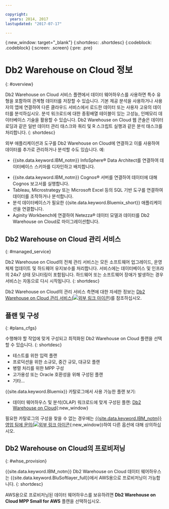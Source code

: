 ```yaml
---

copyright:
  years: 2014, 2017
lastupdated: "2017-07-17"

---
```


<!-- Attribute definitions --> 
{:new_window: target="_blank"}
{:shortdesc: .shortdesc}
{:codeblock: .codeblock}
{:screen: .screen}
{:pre: .pre}

# Db2 Warehouse on Cloud 정보
{: #overview}

Db2 Warehouse on Cloud 서비스 플랜에서 데이터 웨어하우스를 사용하면 특수 유형을 포함하여 관계형 데이터를 저장할 수 있습니다. 기본 제공 분석을 사용하거나 사용자의 앱에 연결하여 다른 클라우드 서비스에서 로드한 데이터 또는 사용자 고유의 데이터를 분석하십시오. 분석 워크로드에 대한 종횡배열 테이블이 있는 고성능, 인메모리 데이터베이스 기술을 활용할 수 있습니다. Db2 Warehouse on Cloud 웹 콘솔은 데이터 로딩과 같은 일반 데이터 관리 태스크와 쿼리 및 R 스크립트 실행과 같은 분석 태스크를 처리합니다.
{: shortdesc}

외부 애플리케이션과 도구를 Db2 Warehouse on Cloud에 연결하고 이를 사용하여 데이터를 추가로 관리하거나 분석할 수도 있습니다. 예: 
   * {{site.data.keyword.IBM_notm}} InfoSphere® Data Architect를 연결하여 데이터베이스 스키마를 디자인하고 배치합니다.
<!--   * Connect Esri ArcGIS to perform geospatial analytics and map publishing with your data. -->
   * {{site.data.keyword.IBM_notm}} Cognos® 서버를 연결하여 데이터에 대해 Cognos 보고서를 실행합니다.
   * Tableau, Microstrategy 또는 Microsoft Excel 등의 SQL 기반 도구를 연결하여 데이터를 조작하거나 분석합니다.
   * 분석 데이터베이스가 필요한 {{site.data.keyword.Bluemix_short}} 애플리케이션을 연결합니다.
   * Aginity Workbench에 연결하여 Netezza® 데이터 모델과 데이터를 Db2 Warehouse on Cloud로 마이그레이션합니다. 

## Db2 Warehouse on Cloud 관리 서비스
{: #managed_service}

Db2 Warehouse on Cloud의 전체 관리 서비스는 모든 소프트웨어 업그레이드, 운영 체제 업데이트 및 하드웨어 유지보수를 처리합니다. 서비스에는 데이터베이스 및 인프라의 24x7 상태 모니터링이 포함됩니다. 하드웨어 또는 소프트웨어 장애가 발생하는 경우 서비스는 자동으로 다시 시작됩니다.
{: shortdesc}

Db2 Warehouse on Cloud의 관리 서비스 측면에 대한 자세한 정보는 [Db2 Warehouse on Cloud 관리 서비스(![외부 링크 아이콘](../../icons/launch-glyph.svg "외부 링크 아이콘")](https://www.ibm.com/support/knowledgecenter/SS6NHC/com.ibm.swg.im.dashdb.doc/managed_service.html))를 참조하십시오. 

## 플랜 및 구성
{: #plans_cfgs}

수행해야 할 작업에 맞게 구성되고 최적화된 Db2 Warehouse on Cloud 플랜을 선택할 수 있습니다.
{: shortdesc}

   * 테스트를 위한 입력 플랜
   * 프로덕션을 위한 소규모, 중간 규모, 대규모 플랜
   * 병렬 처리를 위한 MPP 구성
   * 고가용성 또는 Oracle 호환성을 위해 구성된 플랜
   * 기타...

{{site.data.keyword.Bluemix}} 카탈로그에서 사용 가능한 플랜 보기:
   * 데이터 웨어하우스 및 분석(OLAP) 워크로드에 맞게 구성된 플랜: [Db2 Warehouse on Cloud](https://console.ng.bluemix.net/catalog/services/dashdb-for-analytics){:new_window}
<!--   * Plans configured for high-speed, transactional processing (OLTP): [{{site.data.keyword.dashdbshort_notm}} for Transactions](https://console.ng.bluemix.net/catalog/services/dashdb-for-transactions-sql-database){:new_window} -->

필요한 카탈로그의 구성을 찾을 수 없는 경우에는 [{{site.data.keyword.IBM_notm}} 영업 팀에 문의(![외부 링크 아이콘](../../icons/launch-glyph.svg "외부 링크 아이콘")](https://www.ibm.com/connect/ibm/us/en/?lnk=fcw){:new_window})하여 다른 옵션에 대해 상의하십시오. 

## Db2 Warehouse on Cloud의 프로비저닝
{: #whse_provision}

{{site.data.keyword.IBM_notm}} Db2 Warehouse on Cloud 데이터 웨어하우스는 {{site.data.keyword.BluSoftlayer_full}}에서 AWS용으로 프로비저닝이 가능합니다.
{: shortdesc}

AWS용으로 프로비저닝된 데이터 웨어하우스를 보유하려면 **Db2 Warehouse on Cloud MPP Small for AWS** 플랜을 선택하십시오. 

<!-- If you want to have the data warehouse provisioned for AWS, select the **{{site.data.keyword.IBM_notm}} {{site.data.keyword.dashdbshort_notm}} for Analytics MPP Small for AWS** plan. -->

<!-- ##dashDB for Transactions
{: #dashDB_tr}

In the {{site.data.keyword.dashdbshort_notm}} for Transactions plans, use the {{site.data.keyword.dashdbshort_notm}} relational database for online transaction processing. You can connect new or existing applications, and you can begin processing transactions and storing your data. With DB2® and Oracle compatibility, you can connect small or large applications and benefit from a managed enterprise-class database system. You can leverage the {{site.data.keyword.dashdbshort_notm}} for Transactions web console to manage users, load data, and get connection information.
{: shortdesc} -->

<!-- ##dashDB web console overview
{: #console_overview}

You can manage your {{site.data.keyword.dashdbshort_notm}} database, analyze your data, and monitor sensitive data with the {{site.data.keyword.dashdbshort_notm}} web console accessible from {{site.data.keyword.Bluemix_notm}}.
{: shortdesc}

Open the web console by clicking the service tile on your application overview page, and then click **Open**.

Single sign-on authentication connects you directly to the web console. You can access connection information from the web console, and the **Downloads** page includes links to client drivers for accessing {{site.data.keyword.dashdbshort_notm}} from remote applications. You can also access sample data and reports.

###Sensitive data reporting

The {{site.data.keyword.dashdbshort_notm}} web console includes a sensitive data reporting feature that detects and monitors sensitive objects in the {{site.data.keyword.dashdbshort_notm}} data warehouse, such as credit card numbers and US Social Security numbers.

To run and view reports that identify columns that contain sensitive data and provide information about connections and activities that access the sensitive data, select **Monitor &gt; Sensitive Data** in the web console. -->


<!-- ##IBM Analytics Services
{: #analytics_services}

For more information about {{site.data.keyword.IBM_notm}} analytics services and finding your local services representative, see: [{{site.data.keyword.IBM_notm}} Analytics Services ![External link icon](../../icons/launch-glyph.svg "External link icon")](http://www.ibm.com/software/data/services/).
{: shortdesc} -->














